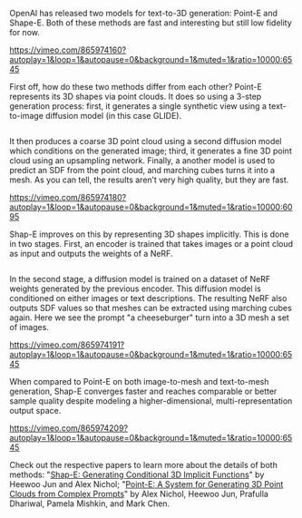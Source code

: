 <!--[metadata]
title = "Point-E and Shap-E"
source = "https://github.com/rerun-io/point-shap-e"
tags = ["3D", "diffusion", "point", "mesh", "Paper Walkthrough"]
thumbnail = "https://static.rerun.io/point-e/5b5beb36dce77d2dac7123b197b825421afcaec0/480w.png"
thumbnail_dimensions = [480, 480]
-->


OpenAI has released two models for text-to-3D generation: Point-E and Shape-E. Both of these methods are fast and interesting but still low fidelity for now.

https://vimeo.com/865974160?autoplay=1&loop=1&autopause=0&background=1&muted=1&ratio=10000:6545

First off, how do these two methods differ from each other? Point-E represents its 3D shapes via point clouds. It does so using a 3-step generation process: first, it generates a single synthetic view using a text-to-image diffusion model (in this case GLIDE).

<picture>
  <source media="(max-width: 480px)" srcset="https://static.rerun.io/pointe-overview/3cbe782935428ccea0473ba0c983947ad1a8a528/480w.png">
  <source media="(max-width: 768px)" srcset="https://static.rerun.io/pointe-overview/3cbe782935428ccea0473ba0c983947ad1a8a528/768w.png">
  <source media="(max-width: 1024px)" srcset="https://static.rerun.io/pointe-overview/3cbe782935428ccea0473ba0c983947ad1a8a528/1024w.png">
  <source media="(max-width: 1200px)" srcset="https://static.rerun.io/pointe-overview/3cbe782935428ccea0473ba0c983947ad1a8a528/1200w.png">
  <img src="https://static.rerun.io/pointe-overview/3cbe782935428ccea0473ba0c983947ad1a8a528/full.png" alt="">
</picture>

It then produces a coarse 3D point cloud using a second diffusion model which conditions on the generated image; third, it generates a fine 3D point cloud using an upsampling network. Finally, a another model is used to predict an SDF from the point cloud, and marching cubes turns it into a mesh. As you can tell, the results aren’t very high quality, but they are fast.

https://vimeo.com/865974180?autoplay=1&loop=1&autopause=0&background=1&muted=1&ratio=10000:6095

Shap-E improves on this by representing 3D shapes implicitly. This is done in two stages. First, an encoder is trained that takes images or a point cloud as input and outputs the weights of a NeRF.

<picture>
  <source media="(max-width: 480px)" srcset="https://static.rerun.io/shape-overview/6e4d96482d9b8b6071f98400b89c2ce202f6be3b/480w.png">
  <source media="(max-width: 768px)" srcset="https://static.rerun.io/shape-overview/6e4d96482d9b8b6071f98400b89c2ce202f6be3b/768w.png">
  <source media="(max-width: 1024px)" srcset="https://static.rerun.io/shape-overview/6e4d96482d9b8b6071f98400b89c2ce202f6be3b/1024w.png">
  <source media="(max-width: 1200px)" srcset="https://static.rerun.io/shape-overview/6e4d96482d9b8b6071f98400b89c2ce202f6be3b/1200w.png">
  <img src="https://static.rerun.io/shape-overview/6e4d96482d9b8b6071f98400b89c2ce202f6be3b/full.png" alt="">
</picture>

In the second stage, a diffusion model is trained on a dataset of NeRF weights generated by the previous encoder. This diffusion model is conditioned on either images or text descriptions. The resulting NeRF also outputs SDF values so that meshes can be extracted using marching cubes again. Here we see the prompt "a cheeseburger" turn into a 3D mesh a set of images.

https://vimeo.com/865974191?autoplay=1&loop=1&autopause=0&background=1&muted=1&ratio=10000:6545

When compared to Point-E on both image-to-mesh and text-to-mesh generation, Shap-E converges faster and reaches comparable or better sample quality despite modeling a higher-dimensional, multi-representation output space.

https://vimeo.com/865974209?autoplay=1&loop=1&autopause=0&background=1&muted=1&ratio=10000:6545

Check out the respective papers to learn more about the details of both methods: "[Shap-E: Generating Conditional 3D Implicit Functions](https://arxiv.org/abs/2305.02463)" by Heewoo Jun and Alex Nichol; "[Point-E: A System for Generating 3D Point Clouds from Complex Prompts](https://arxiv.org/abs/2212.08751)" by Alex Nichol, Heewoo Jun, Prafulla Dhariwal, Pamela Mishkin, and Mark Chen.
